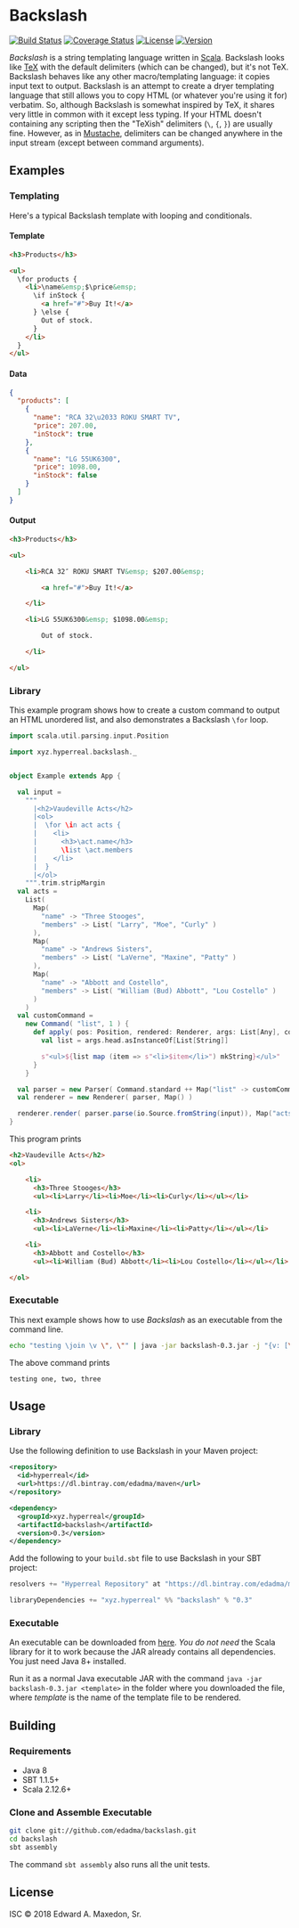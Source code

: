 Backslash
=========

[![Build Status](https://www.travis-ci.org/edadma/backslash.svg?branch=master)](https://www.travis-ci.org/edadma/backslash)
[![Coverage Status](https://coveralls.io/repos/github/edadma/backslash/badge.svg?branch=master)](https://coveralls.io/github/edadma/backslash?branch=master)
[![License](https://img.shields.io/badge/license-ISC-blue.svg)](https://github.com/edadma/backslash/blob/master/LICENSE)
[![Version](https://img.shields.io/badge/latest_release-v0.3-orange.svg)](https://github.com/edadma/backslash/releases/tag/v0.3)

*Backslash* is a string templating language written in [Scala](http://scala-lang.org). Backslash looks like [TeX](https://en.wikipedia.org/wiki/TeX) with the default delimiters (which can be changed), but it's not TeX. Backslash behaves like any other macro/templating language: it copies input text to output. Backslash is an attempt to create a dryer templating language that still allows you to copy HTML (or whatever you're using it for) verbatim. So, although Backslash is somewhat inspired by TeX, it shares very little in common with it except less typing. If your HTML doesn't containing any scripting then the "TeXish" delimiters (`\`, `{`, `}`) are usually fine. However, as in [Mustache](http://mustache.github.io/), delimiters can be changed anywhere in the input stream (except between command arguments).


Examples
--------

### Templating

Here's a typical Backslash template with looping and conditionals.

#### Template

```html
<h3>Products</h3>

<ul>
  \for products {
    <li>\name&emsp;$\price&emsp;
      \if inStock {
        <a href="#">Buy It!</a>
      } \else {
        Out of stock.
      }
    </li>
  }
</ul>
```

#### Data

```json
{
  "products": [
    {
      "name": "RCA 32\u2033 ROKU SMART TV",
      "price": 207.00,
      "inStock": true
    },
    {
      "name": "LG 55UK6300",
      "price": 1098.00,
      "inStock": false
    }
  ]
}
```

#### Output

```html
<h3>Products</h3>

<ul>

    <li>RCA 32″ ROKU SMART TV&emsp; $207.00&emsp;

        <a href="#">Buy It!</a>

    </li>

    <li>LG 55UK6300&emsp; $1098.00&emsp;

        Out of stock.

    </li>

</ul>
```

### Library

This example program shows how to create a custom command to output an HTML unordered list, and also demonstrates a Backslash `\for` loop.

```scala
import scala.util.parsing.input.Position

import xyz.hyperreal.backslash._


object Example extends App {

  val input =
    """
      |<h2>Vaudeville Acts</h2>
      |<ol>
      |  \for \in act acts {
      |    <li>
      |      <h3>\act.name</h3>
      |      \list \act.members
      |    </li>
      |  }
      |</ol>
    """.trim.stripMargin
  val acts =
    List(
      Map(
        "name" -> "Three Stooges",
        "members" -> List( "Larry", "Moe", "Curly" )
      ),
      Map(
        "name" -> "Andrews Sisters",
        "members" -> List( "LaVerne", "Maxine", "Patty" )
      ),
      Map(
        "name" -> "Abbott and Costello",
        "members" -> List( "William (Bud) Abbott", "Lou Costello" )
      )
    )
  val customCommand =
    new Command( "list", 1 ) {
      def apply( pos: Position, rendered: Renderer, args: List[Any], context: AnyRef ) = {
        val list = args.head.asInstanceOf[List[String]]

        s"<ul>${list map (item => s"<li>$item</li>") mkString}</ul>"
      }
    }

  val parser = new Parser( Command.standard ++ Map("list" -> customCommand) )
  val renderer = new Renderer( parser, Map() )

  renderer.render( parser.parse(io.Source.fromString(input)), Map("acts" -> acts), Console.out )
}
```

This program prints

```html
<h2>Vaudeville Acts</h2>
<ol>

    <li>
      <h3>Three Stooges</h3>
      <ul><li>Larry</li><li>Moe</li><li>Curly</li></ul></li>

    <li>
      <h3>Andrews Sisters</h3>
      <ul><li>LaVerne</li><li>Maxine</li><li>Patty</li></ul></li>

    <li>
      <h3>Abbott and Costello</h3>
      <ul><li>William (Bud) Abbott</li><li>Lou Costello</li></ul></li>

</ol>
```

### Executable

This next example shows how to use *Backslash* as an executable from the command line.

```bash
echo "testing \join \v \", \"" | java -jar backslash-0.3.jar -j "{v: [\"one\", \"two\", \"three\"]}" --
```

The above command prints

    testing one, two, three


Usage
-----

### Library

Use the following definition to use Backslash in your Maven project:

```xml
<repository>
  <id>hyperreal</id>
  <url>https://dl.bintray.com/edadma/maven</url>
</repository>

<dependency>
  <groupId>xyz.hyperreal</groupId>
  <artifactId>backslash</artifactId>
  <version>0.3</version>
</dependency>
```

Add the following to your `build.sbt` file to use Backslash in your SBT project:

```sbt
resolvers += "Hyperreal Repository" at "https://dl.bintray.com/edadma/maven"

libraryDependencies += "xyz.hyperreal" %% "backslash" % "0.3"
```

### Executable

An executable can be downloaded from [here](https://dl.bintray.com/edadma/generic/backslash-0.3.jar). *You do not need* the Scala library for it to work because the JAR already contains all dependencies. You just need Java 8+ installed.

Run it as a normal Java executable JAR with the command `java -jar backslash-0.3.jar <template>` in the folder where you downloaded the file, where *template* is the name of the template file to be rendered.

Building
--------

### Requirements

- Java 8
- SBT 1.1.5+
- Scala 2.12.6+

### Clone and Assemble Executable

```bash
git clone git://github.com/edadma/backslash.git
cd backslash
sbt assembly
```

The command `sbt assembly` also runs all the unit tests.


License
-------

ISC © 2018 Edward A. Maxedon, Sr.